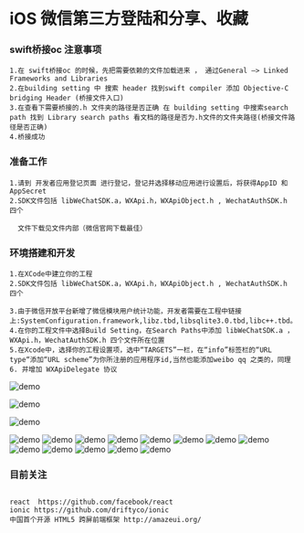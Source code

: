 # iOS 微信第三方登陆和分享、收藏


### swift桥接oc 注意事项

```
1.在 swift桥接oc 的时候，先把需要依赖的文件加载进来 ， 通过General —> Linked Frameworks and Libraries
2.在building setting 中 搜索 header 找到swift compiler 添加 Objective-C bridging Header (桥接文件入口)
3.在查看下需要桥接的.h 文件夹的路径是否正确 在 building setting 中搜索search path 找到 Library search paths 看文档的路径是否为.h文件的文件夹路径(桥接文件路径是否正确)
4.桥接成功

```


### 准备工作

  ```
  1.请到 开发者应用登记页面 进行登记，登记并选择移动应用进行设置后，将获得AppID 和 AppSecret 
  2.SDK文件包括 libWeChatSDK.a，WXApi.h，WXApiObject.h , WechatAuthSDK.h 四个
    
    文件下载见文件内部（微信官网下载最佳）
  
  ```

### 环境搭建和开发

  ```
  1.在XCode中建立你的工程
  2.SDK文件包括 libWeChatSDK.a，WXApi.h，WXApiObject.h , WechatAuthSDK.h 四个
    
  3.由于微信开放平台新增了微信模块用户统计功能，开发者需要在工程中链接上:SystemConfiguration.framework,libz.tbd,libsqlite3.0.tbd,libc++.tbd。
  4.在你的工程文件中选择Build Setting，在Search Paths中添加 libWeChatSDK.a ，WXApi.h，WechatAuthSDK.h 四个文件所在位置
  5.在Xcode中，选择你的工程设置项，选中“TARGETS”一栏，在“info”标签栏的“URL type“添加“URL scheme”为你所注册的应用程序id,当然也能添加weibo qq 之类的，同理
  6. 并增加 WXApiDelegate 协议
  ```
![demo](./resource/demo1.png)

![demo](./resource/demo2.png)

![demo](./resource/demo3.png)

![demo](./resource/demo4.png)
![demo](./resource/demo5.png)
![demo](./resource/demo6.png)
![demo](./resource/demo7.png)
![demo](./resource/demo8.png)
![demo](./resource/demo9.png)
![demo](./resource/demo10.png)
![demo](./resource/demo11.png)
![demo](./resource/demo13.png)
![demo](./resource/demo14.png)
![demo](./resource/demo15.png)
![demo](./resource/demo16.png)
![demo](./resource/demo17.png)

### 目前关注


 ```

react  https://github.com/facebook/react
ionic https://github.com/driftyco/ionic
中国首个开源 HTML5 跨屏前端框架 http://amazeui.org/

 ```





